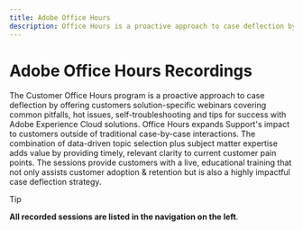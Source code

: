 ```yaml
---
title: Adobe Office Hours
description: Office Hours is a proactive approach to case deflection by offering customers solution-specific webinars. 
---
```

# Adobe Office Hours Recordings

The Customer Office Hours program is a proactive approach to case deflection by offering customers solution-specific webinars covering common pitfalls, hot issues, self-troubleshooting and tips for success with Adobe Experience Cloud solutions. Office Hours expands Support's impact to customers outside of traditional case-by-case interactions. The combination of data-driven topic selection plus subject matter expertise adds value by providing timely, relevant clarity to current customer pain points. The sessions provide customers with a live, educational training that not only assists customer adoption & retention but is also a highly impactful case deflection strategy.

>[!TIP]
>
>**All recorded sessions are listed in the navigation on the left**.

<!--

## Featured

<table>
  <tr>
   <td>
      <a href="2022/cross-channel.md">
      <img alt="Level up Your Cross-channel Marketing with Adobe [!DNL Campaign Classic]" src="assets/cross-channel.png"/>
      </a>
      <div>
         <a href="./2022/cross-channel.md"><strong>Level up Your Cross-channel Marketing with Adobe [!DNL Campaign Classic]</strong></a>
         <br/>
      </div>
   </td>
   <td>
      <a href="2022/integrations.md">
      <img alt="Adobe [!DNL Campaign] integrations with a marketing ecosystem" src="assets/integrations.png"/>
      </a>
      <div>
         <a href="./2022/integrations.md"><strong>Adobe [!DNL Campaign] integrations with a marketing ecosystem</strong></a>
         <br/>
      </div>
   </td>
   <td>
      <a href="2022/tips.md">
      <img alt="Time saving tips from a pro" src="./assets/tips.png"/>
      </a>
      <div>
         <a href="2022/tips.md"><strong>Time saving tips from a pro</strong></a>
         <br/>
      </div>
   </td>
</table>

-->